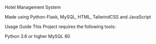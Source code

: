 Hotel Management System

Made using Python-Flask, MySQL, HTML, TailwindCSS and JavaScript

Usage Guide
This Project requires the following tools:

Python 3.6 or higher
MySQL 80
